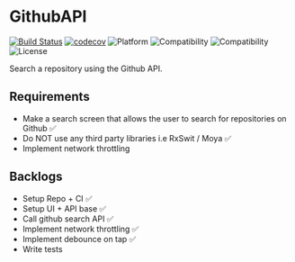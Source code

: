 # GithubAPI
[![Build Status](https://travis-ci.com/jbdtky/github-api-ios.svg?branch=master)](https://travis-ci.com/jbdtky/github-api-ios)
[![codecov](https://codecov.io/gh/jbdtky/github-api-ios/branch/master/graph/badge.svg)](https://codecov.io/gh/jbdtky/github-api-ios)
![Platform](https://img.shields.io/badge/platform-ios-black.svg) 
![Compatibility](https://img.shields.io/badge/iOS-+13.0-orange.svg) 
![Compatibility](https://img.shields.io/badge/Swift-5.0-orange.svg) 
![License](https://img.shields.io/badge/License-MIT-lightgrey.svg) 

Search a repository using the Github API.

## Requirements
- Make a search screen that allows the user to search for repositories on Github ✅
- Do NOT use any third party libraries i.e RxSwit / Moya ✅
- Implement network throttling

## Backlogs
- Setup Repo + CI ✅
- Setup UI + API base ✅
- Call github search API ✅
- Implement network throttling ✅
- Implement debounce on tap ✅
- Write tests
